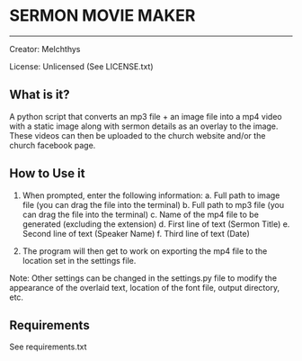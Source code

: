 # SERMON MOVIE MAKER
------------------
Creator: MeIchthys

License: Unlicensed (See LICENSE.txt)


## What is it?
A python script that converts an mp3 file + an image file into a mp4 video with a static image along with sermon details as an overlay to the image. These videos can then be uploaded to the church website and/or the church facebook page.


## How to Use it
1. When prompted, enter the following information:
	a. Full path to image file (you can drag the file into the terminal)
	b. Full path to mp3 file (you can drag the file into the terminal)
	c. Name of the mp4 file to be generated (excluding the extension)
	d. First line of text (Sermon Title)
	e. Second line of text (Speaker Name)
	f. Third line of text (Date)

2. The program will then get to work on exporting the mp4 file to the location set in the settings file.

Note: Other settings can be changed in the settings.py file to modify the appearance of the overlaid text, location of the font file, output directory, etc.


## Requirements
See requirements.txt
